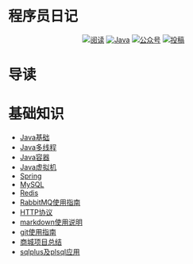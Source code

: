# 程序员日记

<p align="center">
    <a href="https://github.com/WangShuwill/programmer-notes">
	<img src="https://img.shields.io/badge/阅读-read-brightgreen.svg" alt="阅读"></a>
    <a href="#Java"><img src="https://img.shields.io/badge/Note-编程-blue.svg" alt="Java"></a>
    <a href="#面试突击"><img src="https://img.shields.io/badge/PDF-面试突击-important.svg" alt="公众号"></a>
    <a href="#投稿"><img src="https://img.shields.io/badge/Support-投稿-critical.svg" alt="投稿"></a>
</p>

# 导读
# 基础知识
- [Java基础](notes/java基础.md)
- [Java多线程](notes/Java多线程.md) 
- [Java容器](notes/Java容器.md)
- [Java虚拟机](notes/Java虚拟机.md)
- [Spring](notes/Spring.md)
- [MySQL](notes/mysql.md)
- [Redis](notes/Redis.md)
- [RabbitMQ使用指南](notes/RabbitMQ使用指南.md)
- [HTTP协议](notes/HTTP协议.md)
- [markdown使用说明](notes/markdown语法的使用指南.md)
- [git使用指南](notes/git的使用指南.md)
- [商城项目总结](notes/taotao.md)
- [sqlplus及plsql应用](notes/sqlplus及plsql应用安装教程.md)



